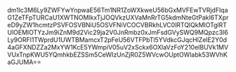 dm1lc3M6Ly9ZWFYwYnpwaE56Tm1NR1ZoWXkweU56bGxMVFEwTVRjdFlqaG1ZeTFpTURCaU1XWTNOMlkxTjJOQVkzUXVaMnRrTG5kdmNteGtPakl6TXpreD9yZW1hcmtzPSVFOSVBNiU5OSVFNiVCOCVBRkhLVC0lRTQlQkMlOTglRTUlOEMlOTYzJm9iZnM9d2Vic29ja2V0JnRmbz0xJmFsdGVySWQ9MQpzc3I6Ly9ORFl1TWprdU1UWTBMamcxT2pFeU56VTFPbTl5YVdkcGJqcHlZelE2Y0d4aGFXNDZZa2MxYW1KcE5YWmpiV05uV2xSckx6OXlaVzFoY210elBUVk1MVVUxTnpKWU5YQmhkbEZSSm5CeWIzUnZjR0Z5WVcwOUptOWlabk53WVhKaGJUMA==
